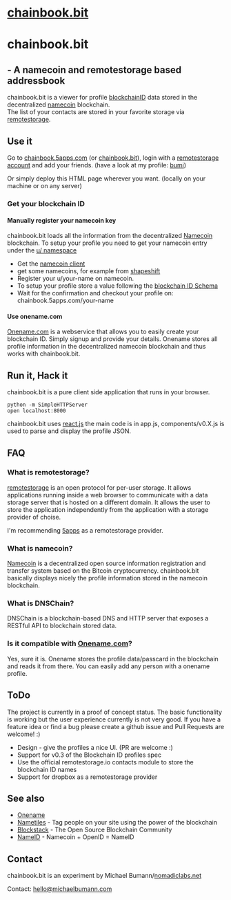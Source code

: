 # [chainbook.bit](http://chainbook.bit/)
# chainbook.bit 
## - A namecoin and remotestorage based addressbook

chainbook.bit is a viewer for profile [blockchainID](https://github.com/blockstack/blockstack/wiki/Blockchain-ID) data stored in the decentralized [namecoin](http://namecoin.info) blockchain.  
The list of your contacts are stored in your favorite storage via [remotestorage](http://remotestorage.io). 

## Use it

Go to [chainbook.5apps.com](https://chainbook.5apps.com) (or [chainbook.bit](http://chainbook.bit)), login with a [remotestorage account](http://5apps.com/storage) and add your friends. (have a look at my profile: [bumi](https://chainbook.5apps.com/bumi))

Or simply deploy this HTML page wherever you want. (locally on your machine or on any server)

### Get your blockchain ID

#### Manually register your namecoin key

chainbook.bit loads all the information from the decentralized [Namecoin](https://namecoin.org/) blockchain. 
To setup your profile you need to get your namecoin entry under the [u/ namespace](https://wiki.namecoin.org/index.php?title=OneName)

* Get the [namecoin client](https://namecoin.info/?p=download) 
* get some namecoins, for example from [shapeshift](https://shapeshift.io/#)
* Register your u/your-name on namecoin. 
* To setup your profile store a value following the [blockchain ID Schema](https://github.com/blockstack/blockstack/wiki/Blockchain-ID-Schema-v2)
* Wait for the confirmation and checkout your profile on: chainbook.5apps.com/your-name

#### Use onename.com

[Onename.com](https://onename.com/) is a webservice that allows you to easily create your blockchain ID. 
Simply signup and provide your details. Onename stores all profile information in the decentralized namecoin blockchain and thus works with chainbook.bit.


## Run it, Hack it

chainbook.bit is a pure client side application that runs in your browser.

    python -m SimpleHTTPServer
    open localhost:8000

chainbook.bit uses [react.js](http://reactjs.com) the main code is in app.js, components/v0.X.js is used to parse and display the profile JSON. 


## FAQ

### What is remotestorage?

[remotestorage](https://remotestorage.io/) is an open protocol for per-user storage. It allows applications running inside a web browser to communicate with a data storage server that is hosted on a different domain. 
It allows the user to store the application independently from the application with a storage provider of choise. 

I'm recommending [5apps](https://5apps.com) as a remotestorage provider.

### What is namecoin?

[Namecoin](http://namecoin.org/) is a decentralized open source information registration and transfer system based on the Bitcoin cryptocurrency.
chainbook.bit basically displays nicely the profile information stored in the namecoin blockchain.

### What is DNSChain?

DNSChain is a blockchain-based DNS and HTTP server that exposes a RESTful API to blockchain stored data. 


### Is it compatible with [Onename.com](https://onename.com/)?

Yes, sure it is. Onename stores the profile data/passcard in the blockchain and reads it from there. You can easily add any person with a onename profile.

## ToDo

The project is currently in a proof of concept status. The basic functionality is working but the user experience currently is not very good.
If you have a feature idea or find a bug please create a github issue and Pull Requests are welcome! :)

* Design - give the profiles a nice UI. (PR are welcome :) 
* Support for v0.3 of the Blockchain ID profiles spec
* Use the official remotestorage.io contacts module to store the blockchain ID names 
* Support for dropbox as a remotestorage provider

## See also

* [Onename](https://onename.com/) 
* [Nametiles](https://nametiles.co/) - Tag people on your site using the power of the blockchain
* [Blockstack](https://blockstack.org/) - The Open Source Blockchain Community
* [NameID](https://nameid.org/) - Namecoin + OpenID = NameID


## Contact

chainbook.bit is an experiment by Michael Bumann/[nomadiclabs.net](http://nomadiclabs.net)

Contact: hello@michaelbumann.com

